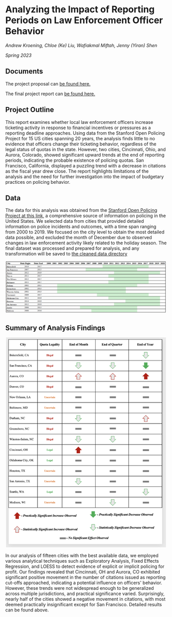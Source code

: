 # Analyzing the Impact of Reporting Periods on Law Enforcement Officer Behavior

*Andrew Kroening, Chloe (Ke) Liu, Wafiakmal Miftah, Jenny (Yiran) Shen*

*Spring 2023*

## Documents

The project proposal can [be found here.](https://github.com/MIDS-at-Duke/unifying-data-science-2023-project-team7/blob/main/40_docs/ISD701%20Proposal.pdf)

The final project report can [be found here.](https://github.com/MIDS-at-Duke/unifying-data-science-2023-project-team7/blob/main/40_docs/IDS701_Final_Report.pdf) 

## Project Outline

This report examines whether local law enforcement officers increase ticketing activity in response to financial incentives or pressures as a reporting deadline approaches. Using data from the Stanford Open Policing Project for 15 US cities spanning 20 years, the analysis finds little to no evidence that officers change their ticketing behavior, regardless of the legal status of quotas in the state. However, two cities, Cincinnati, Ohio, and Aurora, Colorado, showed significant upward trends at the end of reporting periods, indicating the probable existence of policing quotas. San Francisco, California, displayed a puzzling trend with a decrease in citations as the fiscal year drew close. The report highlights limitations of the analysis and the need for further investigation into the impact of budgetary practices on policing behavior.

## Data

The data for this analysis was obtained from the [Stanford Open Policing Project at this link](https://openpolicing.stanford.edu/data/), a comprehensive source of information on policing in the United States. We selected data from cities that provided detailed information on police incidents and outcomes, with a time span ranging from 2000 to 2019. We focused on the city level to obtain the most detailed data possible, and excluded the month of December due to observed changes in law enforcement activity likely related to the holiday season. The final dataset was processed and prepared for analysis, and any transformation will be saved to [the cleaned data directory](https://github.com/MIDS-at-Duke/unifying-data-science-2023-project-team7/tree/main/05_clean_data)

<img src="/40_docs/city_timeline.png" width="800"/>

## Summary of Analysis Findings
<p align="center">
  <img src="/40_docs/city_table.png" width="500"/>
</p>

In our analysis of fifteen cities with the best available data, we employed various analytical techniques such as Exploratory Analysis, Fixed Effects Regression, and LOESS to detect evidence of explicit or implicit policing for profit. Our findings revealed that Cincinnati, OH and Aurora, CO exhibited significant positive movement in the number of citations issued as reporting cut-offs approached, indicating a potential influence on officers' behavior. However, these trends were not widespread enough to be generalized across multiple jurisdictions, and practical significance varied. Surprisingly, nearly half of the cities showed a negative movement in citations, with most deemed practically insignificant except for San Francisco. Detailed results can be found above.


